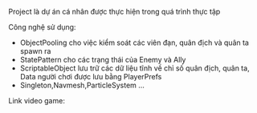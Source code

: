 Project là dự án cá nhân được thực hiện trong quá trình thực tập

Công nghệ sử dụng:
- ObjectPooling cho việc kiểm soát các viên đạn, quân địch và quân ta spawn ra
- StatePattern cho các trạng thái của Enemy và Ally
- ScriptableObject lưu trữ các dữ liệu tĩnh về chỉ số quân địch, quân ta, Data người chơi được lưu bằng PlayerPrefs
- Singleton,Navmesh,ParticleSystem ...

Link video game: 
